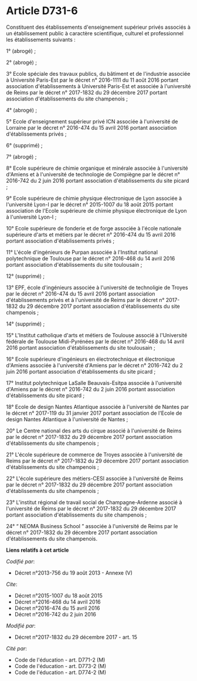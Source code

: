 # Article D731-6

Constituent des établissements d'enseignement supérieur privés associés à un établissement public à caractère scientifique,
culturel et professionnel les établissements suivants :

1° (abrogé) ;

2° (abrogé) ;

3° Ecole spéciale des travaux publics, du bâtiment et de l'industrie associée à Université Paris-Est par le décret n°
2016-1111 du 11 août 2016 portant association d'établissements à Université Paris-Est et associée à l'université de Reims par
le décret n° 2017-1832 du 29 décembre 2017 portant association d'établissements du site champenois ;

4° (abrogé) ;

5° Ecole d'enseignement supérieur privé ICN associée à l'université de Lorraine par le décret n° 2016-474 du 15 avril 2016
portant association d'établissements privés ;

6° (supprimé) ;

7° (abrogé) ;

8° Ecole supérieure de chimie organique et minérale associée à l'université d'Amiens et à l'université de technologie de
Compiègne par le décret n° 2016-742 du 2 juin 2016 portant association d'établissements du site picard ;

9° Ecole supérieure de chimie physique électronique de Lyon associée à l'université Lyon-I par le décret n° 2015-1007 du 18
août 2015 portant association de l'Ecole supérieure de chimie physique électronique de Lyon à l'université Lyon-I ;

10° Ecole supérieure de fonderie et de forge associée à l'école nationale supérieure d'arts et métiers par le décret n°
2016-474 du 15 avril 2016 portant association d'établissements privés ;

11° L'école d'ingénieurs de Purpan associée à l'Institut national polytechnique de Toulouse par le décret n° 2016-468 du 14
avril 2016 portant association d'établissements du site toulousain ;

12° (supprimé) ;

13° EPF, école d'ingénieurs associée à l'université de technoligie de Troyes par le décret n° 2016-474 du 15 avril 2016
portant association d'établissements privés et à l'université de Reims par le décret n° 2017-1832 du 29 décembre 2017 portant
association d'établissements du site champenois ;

14° (supprimé) ;

15° L'Institut catholique d'arts et métiers de Toulouse associé à l'Université fédérale de Toulouse Midi-Pyrénées par le
décret n° 2016-468 du 14 avril 2016 portant association d'établissements du site toulousain ;

16° Ecole supérieure d'ingénieurs en électrotechnique et électronique d'Amiens associée à l'université d'Amiens par le décret
n° 2016-742 du 2 juin 2016 portant association d'établissements du site picard ;

17° Institut polytechnique LaSalle Beauvais-Esitpa associée à l'université d'Amiens par le décret n° 2016-742 du 2 juin 2016
portant association d'établissements du site picard ;

18° Ecole de design Nantes Atlantique associée à l'université de Nantes par le décret n° 2017-119 du 31 janvier 2017 portant
association de l'Ecole de design Nantes Atlantique à l'université de Nantes ;

20° Le Centre national des arts du cirque associé à l'université de Reims par le décret n° 2017-1832 du 29 décembre 2017
portant association d'établissements du site champenois ;

21° L'école supérieure de commerce de Troyes associée à l'université de Reims par le décret n° 2017-1832 du 29 décembre 2017
portant association d'établissements du site champenois ;

22° L'école supérieure des métiers-CESI associée à l'université de Reims par le décret n° 2017-1832 du 29 décembre 2017
portant association d'établissements du site champenois ;

23° L'institut régional de travail social de Champagne-Ardenne associé à l'université de Reims par le décret n° 2017-1832 du
29 décembre 2017 portant association d'établissements du site champenois ;

24° “ NEOMA Business School ” associée à l'université de Reims par le décret n° 2017-1832 du 29 décembre 2017 portant
association d'établissements du site champenois.

**Liens relatifs à cet article**

_Codifié par_:

  - Décret n°2013-756 du 19 août 2013 -  Annexe (V)

_Cite_:

  - Décret n°2015-1007 du 18 août 2015
  - Décret n°2016-468 du 14 avril 2016
  - Décret n°2016-474 du 15 avril 2016
  - Décret n°2016-742 du 2 juin 2016

_Modifié par_:

  - Décret n°2017-1832 du 29 décembre 2017 - art. 15

_Cité par_:

  - Code de l'éducation - art. D771-2 (M)
  - Code de l'éducation - art. D773-2 (M)
  - Code de l'éducation - art. D774-2 (M)
